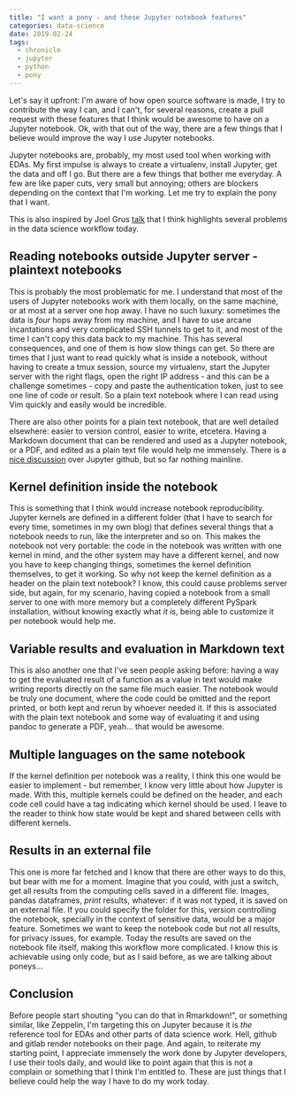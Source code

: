 ```yaml
---
title: "I want a pony - and these Jupyter notebook features"
categories: data-science
date: 2019-02-24
tags:
  - chronicle
  - jupyter
  - python
  - pony
---
```


Let's say it upfront: I'm aware of how open source software is made, I try to contribute the way I can, and I can't, for several reasons, create a pull request with these features that I think would be awesome to have on a Jupyter notebook. Ok, with that out of the way, there are a few things that I believe would improve the way I use Jupyter notebooks.

Jupyter notebooks are, probably, my most used tool when working with EDAs. My first impulse is always to create a virtualenv, install Jupyter, get the data and off I go. But there are a few things that bother me everyday. A few are like paper cuts, very small but annoying; others are blockers depending on the context that I'm working. Let me try to explain the pony that I want.

This is also inspired by Joel Grus [talk](https://docs.google.com/presentation/d/1n2RlMdmv1p25Xy5thJUhkKGvjtV-dkAIsUXP-AL4ffI/edit) that I think highlights several problems in the data science workflow today.

## Reading notebooks outside Jupyter server - plaintext notebooks

This is probably the most problematic for me. I understand that most of the users of Jupyter notebooks work with them locally, on the same machine, or at most at a server one hop away. I have no such luxury: sometimes the data is *four* hops away from my machine, and I have to use arcane incantations and very complicated SSH tunnels to get to it, and most of the time I can't copy this data back to my machine. This has several consequences, and one of them is how slow things can get. So there are times that I just want to read quickly what is inside a notebook, without having to create a tmux session, source my virtualenv, start the Jupyter server with the right flags, open the right IP address - and this can be a challenge sometimes - copy and paste the authentication token, just to see one line of code or result. So a plain text notebook where I can read using Vim quickly and easily would be incredible.

There are also other points for a plain text notebook, that are well detailed elsewhere: easier to version control, easier to write, etcetera. Having a Markdown document that can be rendered and used as a Jupyter notebook, or a PDF, and edited as a plain text file would help me immensely. There is a [nice discussion](https://github.com/jupyter/notebook/issues/3694) over Jupyter github, but so far nothing mainline.

## Kernel definition inside the notebook

This is something that I think would increase notebook reproducibility. Jupyter kernels are defined in a different folder (that I have to search for every time, sometimes in my own blog) that defines several things that a notebook needs to run, like the interpreter and so on. This makes the notebook not very portable: the code in the notebook was written with one kernel in mind, and the other system may have a different kernel, and now you have to keep changing things, sometimes the kernel definition themselves, to get it working. So why not keep the kernel definition as a header on the plain text notebook? I know, this could cause problems server side, but again, for my scenario, having copied a notebook from a small server to one with more memory but a completely different PySpark installation, without knowing exactly what *it is*, being able to customize it per notebook would help me.

## Variable results and evaluation in Markdown text

This is also another one that I've seen people asking before: having a way to get the evaluated result of a function as a value in text would make writing reports directly on the same file much easier. The notebook would be truly one document, where the code could be omitted and the report printed, or both kept and rerun by whoever needed it. If this is associated with the plain text notebook and some way of evaluating it and using pandoc to generate a PDF, yeah... that would be awesome.

## Multiple languages on the same notebook

If the kernel definition per notebook was a reality, I think this one would be easier to implement - but remember, I know very little about how Jupyter is made. With this, multiple kernels could be defined on the header, and each code cell could have a tag indicating which kernel should be used. I leave to the reader to think how state would be kept and shared between cells with different kernels.

## Results in an external file

This one is more far fetched and I know that there are other ways to do this, but bear with me for a moment. Imagine that you could, with just a switch, get all results from the computing cells saved in a different file. Images, pandas dataframes, _print_ results, whatever: if it was not typed, it is saved on an external file. If you could specify the folder for this, version controlling the notebook, specially in the context of sensitive data, would be a major feature. Sometimes we want to keep the notebook code but not all results, for privacy issues, for example. Today the results are saved on the notebook file itself, making this workflow more complicated. I know this is achievable using only code, but as I said before, as we are talking about poneys...

## Conclusion

Before people start shouting "you can do that in Rmarkdown!", or something similar, like Zeppelin, I'm targeting this on Jupyter because it is *the* reference tool for EDAs and other parts of data science work. Hell, github and gitlab render notebooks on their page. And again, to reiterate my starting point, I appreciate immensely the work done by Jupyter developers, I use their tools daily, and would like to point again that this is not a complain or something that I think I'm entitled to. These are just things that I believe could help the way I have to do my work today.